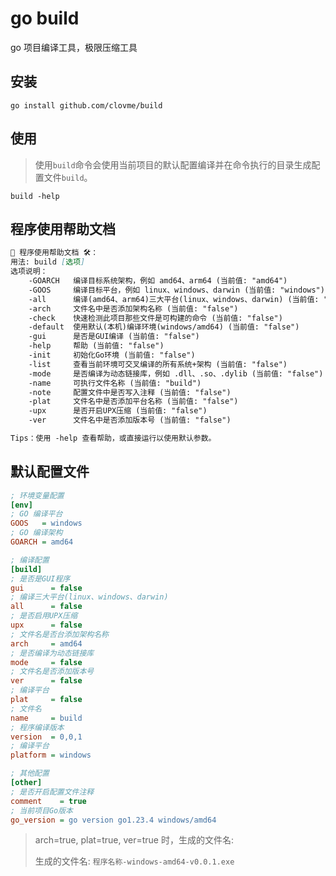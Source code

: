 # go build
go 项目编译工具，极限压缩工具

## 安装

```shell
go install github.com/clovme/build
```

## 使用

> 使用`build`命令会使用当前项目的默认配置编译并在命令执行的目录生成配置文件`build`。

```shell
build -help
````

## 程序使用帮助文档

```markdown
🧱 程序使用帮助文档 🛠️：
用法: build [选项]
选项说明：
    -GOARCH   编译目标系统架构，例如 amd64、arm64 (当前值: "amd64")
    -GOOS     编译目标平台，例如 linux、windows、darwin (当前值: "windows")
    -all      编译(amd64、arm64)三大平台(linux、windows、darwin) (当前值: "false")
    -arch     文件名中是否添加架构名称 (当前值: "false")
    -check    快速检测此项目那些文件是可构建的命令 (当前值: "false")
    -default  使用默认(本机)编译环境(windows/amd64) (当前值: "false")
    -gui      是否是GUI编译 (当前值: "false")
    -help     帮助 (当前值: "false")
    -init     初始化Go环境 (当前值: "false")
    -list     查看当前环境可交叉编译的所有系统+架构 (当前值: "false")
    -mode     是否编译为动态链接库，例如 .dll、.so、.dylib (当前值: "false")
    -name     可执行文件名称 (当前值: "build")
    -note     配置文件中是否写入注释 (当前值: "false")
    -plat     文件名中是否添加平台名称 (当前值: "false")
    -upx      是否开启UPX压缩 (当前值: "false")
    -ver      文件名中是否添加版本号 (当前值: "false")

Tips：使用 -help 查看帮助，或直接运行以使用默认参数。
```

## 默认配置文件
```ini
; 环境变量配置
[env]
; GO 编译平台
GOOS   = windows
; GO 编译架构
GOARCH = amd64

; 编译配置
[build]
; 是否是GUI程序
gui      = false
; 编译三大平台(linux、windows、darwin)
all      = false
; 是否启用UPX压缩
upx      = false
; 文件名是否台添加架构名称
arch     = amd64
; 是否编译为动态链接库
mode     = false
; 文件名是否添加版本号
ver      = false
; 编译平台
plat     = false
; 文件名
name     = build
; 程序编译版本
version  = 0,0,1
; 编译平台
platform = windows

; 其他配置
[other]
; 是否开启配置文件注释
comment    = true
; 当前项目Go版本
go_version = go version go1.23.4 windows/amd64
```

> arch=true, plat=true, ver=true 时，生成的文件名:
> 
> 生成的文件名: `程序名称-windows-amd64-v0.0.1.exe`